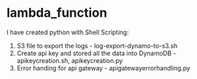 # lambda_function
I have created python with Shell Scripting:
   1. S3 file to export the logs - log-export-dynamo-to-s3.sh 
   2. Create api key and stored all the data into DynamoDB - apikeycreation.sh, apikeycreation.py
   3. Error handing for api gateway - apigatewayerrorhandling.py
